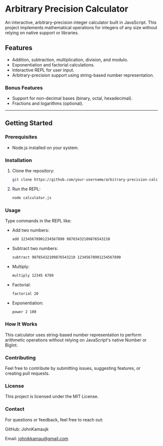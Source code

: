 # Arbitrary Precision Calculator

An interactive, arbitrary-precision integer calculator built in JavaScript. This project implements mathematical operations for integers of any size without relying on native support or libraries.

## Features
- Addition, subtraction, multiplication, division, and modulo.
- Exponentiation and factorial calculations.
- Interactive REPL for user input.
- Arbitrary-precision support using string-based number representation.

### Bonus Features
- Support for non-decimal bases (binary, octal, hexadecimal).
- Fractions and logarithms (optional).

---

## Getting Started

### Prerequisites
- Node.js installed on your system.

### Installation
1. Clone the repository:
   ```bash
   git clone https://github.com/your-username/arbitrary-precision-calculator.git
   ```
2. Run the REPL:
    ```bash
    node calculator.js
    ```
### Usage
Type commands in the REPL like:

- Add two numbers:
    ```bash
    add 12345678901234567890 98765432109876543210
    ```

- Subtract two numbers:
    ```bash
    subtract 98765432109876543210 12345678901234567890
    ```

- Multiply:
    ``` bash
    multiply 12345 6789
    ```

- Factorial:
    ```bash
    factorial 20
    ```

- Exponentiation:
    ```bash
    power 2 100
    ```

### How It Works
This calculator uses string-based number representation to perform arithmetic operations without relying on JavaScript's native Number or BigInt.

### Contributing
Feel free to contribute by submitting issues, suggesting features, or creating pull requests.

### License
This project is licensed under the MIT License.

### Contact
For questions or feedback, feel free to reach out:

GitHub: JohnKamaujk

Email: johnjkkamau@gmail.com